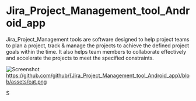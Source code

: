 # Jira_Project_Management_tool_Android_app
Jira_Project_Management tools are  software designed to help project teams to plan a project, track &amp; manage the projects to achieve the defined project goals within the time. It also helps team members to collaborate effectively and accelerate the projects to meet the specified constraints.

![Screenshot](PhoneScreenshot5.jpg)
https://github.com/github/{Jira_Project_Management_tool_Android_app}/blob/assets/cat.png 

S
